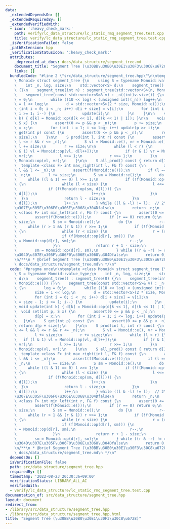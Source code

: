 ```yaml
---
data:
  _extendedDependsOn: []
  _extendedRequiredBy: []
  _extendedVerifiedWith:
  - icon: ':heavy_check_mark:'
    path: verify/lc_data_structure/lc_static_rmq_segment_tree.test.cpp
    title: verify/lc_data_structure/lc_static_rmq_segment_tree.test.cpp
  _isVerificationFailed: false
  _pathExtension: hpp
  _verificationStatusIcon: ':heavy_check_mark:'
  attributes:
    _deprecated_at_docs: docs/data_structure/segment_tree.md
    document_title: "Segment Tree (\u30BB\u30B0\u30E1\u30F3\u30C8\u6728)"
    links: []
  bundledCode: "#line 2 \"src/data_structure/segment_tree.hpp\"\n\ntemplate <class\
    \ Monoid> struct segment_tree {\n    using S = typename Monoid::value_type;\n\
    \    int _n, log, size;\n    std::vector<S> d;\n    segment_tree() : segment_tree(0)\
    \ {}\n    segment_tree(int n) : segment_tree(std::vector<S>(n, Monoid::e())) {}\n\
    \    segment_tree(const std::vector<S>& v) : _n((int)v.size()) {\n        log\
    \ = 0;\n        while ((1U << log) < (unsigned int)(_n)) log++;\n        size\
    \ = 1 << log;\n        d = std::vector<S>(2 * size, Monoid::e());\n        for\
    \ (int i = 0; i < _n; i++) d[i + size] = v[i];\n        for (int i = size - 1;\
    \ i >= 1; i--) {\n            update(i);\n        }\n    }\n\n    void update(int\
    \ k) { d[k] = Monoid::op(d[k << 1], d[(k << 1) | 1]); }\n\n    void set(int p,\
    \ S x) {\n        assert(0 <= p && p < _n);\n        p += size;\n        d[p]\
    \ = x;\n        for (int i = 1; i <= log; i++) update(p >> i);\n    }\n\n    S\
    \ get(int p) const {\n        assert(0 <= p && p < _n);\n        return d[p +\
    \ size];\n    }\n\n    S prod(int l, int r) const {\n        assert(0 <= l &&\
    \ l <= r && r <= _n);\n        S vl = Monoid::e(), vr = Monoid::e();\n       \
    \ l += size;\n        r += size;\n\n        while (l < r) {\n            if (l\
    \ & 1) vl = Monoid::op(vl, d[l++]);\n            if (r & 1) vr = Monoid::op(d[--r],\
    \ vr);\n            l >>= 1;\n            r >>= 1;\n        }\n        return\
    \ Monoid::op(vl, vr);\n    }\n\n    S all_prod() const { return d[1]; }\n\n  \
    \  template <class F> int max_right(int l, F& f) const {\n        assert(0 <=\
    \ l && l <= _n);\n        assert(f(Monoid::e()));\n        if (l == _n) return\
    \ _n;\n        l += size;\n        S sm = Monoid::e();\n        do {\n       \
    \     while ((l & 1) == 0) l >>= 1;\n            if (!f(Monoid::op(sm, d[l])))\
    \ {\n                while (l < size) {\n                    l <<= 1;\n      \
    \              if (f(Monoid::op(sm, d[l]))) {\n                        sm = Monoid::op(sm,\
    \ d[l]);\n                        l++;\n                    }\n              \
    \  }\n                return l - size;\n            }\n            sm = Monoid::op(sm,\
    \ d[l]);\n            l++;\n        } while ((l & -l) != l);  // 2\u3079\u304D\
    \u307E\u305F\u306F0\u306E\u3068\u304Dfalse\n        return _n;\n    }\n\n    template\
    \ <class F> int min_left(int r, F& f) const {\n        assert(0 <= r && r <= _n);\n\
    \        assert(f(Monoid::e()));\n        if (r == 0) return 0;\n        r +=\
    \ size;\n        S sm = Monoid::e();\n        do {\n            r--;\n       \
    \     while (r > 1 && (r & 1)) r >>= 1;\n            if (!f(Monoid::op(d[r], sm)))\
    \ {\n                while (r < size) {\n                    r = (r << 1) | 1;\n\
    \                    if (f(Monoid::op(d[r], sm))) {\n                        sm\
    \ = Monoid::op(d[r], sm);\n                        r--;\n                    }\n\
    \                }\n                return r + 1 - size;\n            }\n    \
    \        sm = Monoid::op(d[r], sm);\n        } while ((r & -r) != r);  // 2\u3079\
    \u304D\u307E\u305F\u306F0\u306E\u3068\u304Dfalse\n        return 0;\n    }\n};\n\
    \n/**\n * @brief Segment Tree (\u30BB\u30B0\u30E1\u30F3\u30C8\u6728)\n * @docs\
    \ docs/data_structure/segment_tree.md\n */\n"
  code: "#pragma once\n\ntemplate <class Monoid> struct segment_tree {\n    using\
    \ S = typename Monoid::value_type;\n    int _n, log, size;\n    std::vector<S>\
    \ d;\n    segment_tree() : segment_tree(0) {}\n    segment_tree(int n) : segment_tree(std::vector<S>(n,\
    \ Monoid::e())) {}\n    segment_tree(const std::vector<S>& v) : _n((int)v.size())\
    \ {\n        log = 0;\n        while ((1U << log) < (unsigned int)(_n)) log++;\n\
    \        size = 1 << log;\n        d = std::vector<S>(2 * size, Monoid::e());\n\
    \        for (int i = 0; i < _n; i++) d[i + size] = v[i];\n        for (int i\
    \ = size - 1; i >= 1; i--) {\n            update(i);\n        }\n    }\n\n   \
    \ void update(int k) { d[k] = Monoid::op(d[k << 1], d[(k << 1) | 1]); }\n\n  \
    \  void set(int p, S x) {\n        assert(0 <= p && p < _n);\n        p += size;\n\
    \        d[p] = x;\n        for (int i = 1; i <= log; i++) update(p >> i);\n \
    \   }\n\n    S get(int p) const {\n        assert(0 <= p && p < _n);\n       \
    \ return d[p + size];\n    }\n\n    S prod(int l, int r) const {\n        assert(0\
    \ <= l && l <= r && r <= _n);\n        S vl = Monoid::e(), vr = Monoid::e();\n\
    \        l += size;\n        r += size;\n\n        while (l < r) {\n         \
    \   if (l & 1) vl = Monoid::op(vl, d[l++]);\n            if (r & 1) vr = Monoid::op(d[--r],\
    \ vr);\n            l >>= 1;\n            r >>= 1;\n        }\n        return\
    \ Monoid::op(vl, vr);\n    }\n\n    S all_prod() const { return d[1]; }\n\n  \
    \  template <class F> int max_right(int l, F& f) const {\n        assert(0 <=\
    \ l && l <= _n);\n        assert(f(Monoid::e()));\n        if (l == _n) return\
    \ _n;\n        l += size;\n        S sm = Monoid::e();\n        do {\n       \
    \     while ((l & 1) == 0) l >>= 1;\n            if (!f(Monoid::op(sm, d[l])))\
    \ {\n                while (l < size) {\n                    l <<= 1;\n      \
    \              if (f(Monoid::op(sm, d[l]))) {\n                        sm = Monoid::op(sm,\
    \ d[l]);\n                        l++;\n                    }\n              \
    \  }\n                return l - size;\n            }\n            sm = Monoid::op(sm,\
    \ d[l]);\n            l++;\n        } while ((l & -l) != l);  // 2\u3079\u304D\
    \u307E\u305F\u306F0\u306E\u3068\u304Dfalse\n        return _n;\n    }\n\n    template\
    \ <class F> int min_left(int r, F& f) const {\n        assert(0 <= r && r <= _n);\n\
    \        assert(f(Monoid::e()));\n        if (r == 0) return 0;\n        r +=\
    \ size;\n        S sm = Monoid::e();\n        do {\n            r--;\n       \
    \     while (r > 1 && (r & 1)) r >>= 1;\n            if (!f(Monoid::op(d[r], sm)))\
    \ {\n                while (r < size) {\n                    r = (r << 1) | 1;\n\
    \                    if (f(Monoid::op(d[r], sm))) {\n                        sm\
    \ = Monoid::op(d[r], sm);\n                        r--;\n                    }\n\
    \                }\n                return r + 1 - size;\n            }\n    \
    \        sm = Monoid::op(d[r], sm);\n        } while ((r & -r) != r);  // 2\u3079\
    \u304D\u307E\u305F\u306F0\u306E\u3068\u304Dfalse\n        return 0;\n    }\n};\n\
    \n/**\n * @brief Segment Tree (\u30BB\u30B0\u30E1\u30F3\u30C8\u6728)\n * @docs\
    \ docs/data_structure/segment_tree.md\n */\n"
  dependsOn: []
  isVerificationFile: false
  path: src/data_structure/segment_tree.hpp
  requiredBy: []
  timestamp: '2022-08-23 20:30:36+09:00'
  verificationStatus: LIBRARY_ALL_AC
  verifiedWith:
  - verify/lc_data_structure/lc_static_rmq_segment_tree.test.cpp
documentation_of: src/data_structure/segment_tree.hpp
layout: document
redirect_from:
- /library/src/data_structure/segment_tree.hpp
- /library/src/data_structure/segment_tree.hpp.html
title: "Segment Tree (\u30BB\u30B0\u30E1\u30F3\u30C8\u6728)"
---
```

